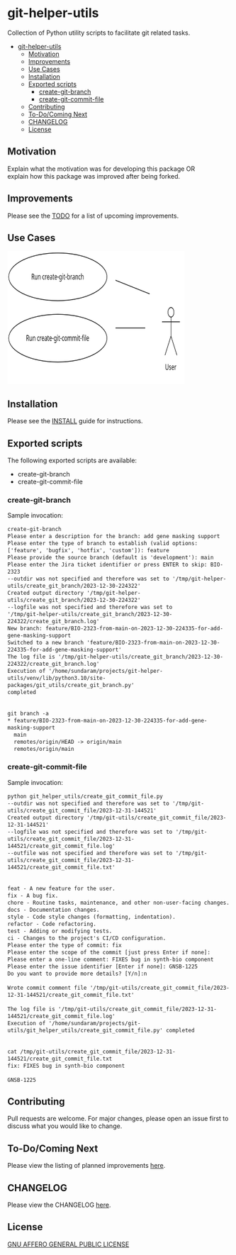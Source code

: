 # git-helper-utils
Collection of Python utility scripts to facilitate git related tasks.

- [git-helper-utils](#git-helper-utils)
  - [Motivation](#motivation)
  - [Improvements](#improvements)
  - [Use Cases](#use-cases)
  - [Installation](#installation)
  - [Exported scripts](#exported-scripts)
    - [create-git-branch](#create-git-branch)
    - [create-git-commit-file](#create-git-commit-file)
  - [Contributing](#contributing)
  - [To-Do/Coming Next](#to-docoming-next)
  - [CHANGELOG](#changelog)
  - [License](#license)



## Motivation

Explain what the motivation was for developing this package OR<br>
explain how this package was improved after being forked.


## Improvements

Please see the [TODO](TODO.md) for a list of upcoming improvements.


## Use Cases

<img src="use_cases.png" width="400" height="300" alt="Use Cases diagram">

## Installation

Please see the [INSTALL](INSTALL.md) guide for instructions.

## Exported scripts

The following exported scripts are available:

- create-git-branch
- create-git-commit-file


### create-git-branch

Sample invocation:

```shell
create-git-branch 
Please enter a description for the branch: add gene masking support
Please enter the type of branch to establish (valid options: ['feature', 'bugfix', 'hotfix', 'custom']): feature
Please provide the source branch (default is 'development'): main
Please enter the Jira ticket identifier or press ENTER to skip: BIO-2323
--outdir was not specified and therefore was set to '/tmp/git-helper-utils/create_git_branch/2023-12-30-224322'
Created output directory '/tmp/git-helper-utils/create_git_branch/2023-12-30-224322'
--logfile was not specified and therefore was set to 
'/tmp/git-helper-utils/create_git_branch/2023-12-30-224322/create_git_branch.log'
New branch: feature/BIO-2323-from-main-on-2023-12-30-224335-for-add-gene-masking-support
Switched to a new branch 'feature/BIO-2323-from-main-on-2023-12-30-224335-for-add-gene-masking-support'
The log file is '/tmp/git-helper-utils/create_git_branch/2023-12-30-224322/create_git_branch.log'
Execution of '/home/sundaram/projects/git-helper-utils/venv/lib/python3.10/site-packages/git_utils/create_git_branch.py' 
completed


git branch -a
* feature/BIO-2323-from-main-on-2023-12-30-224335-for-add-gene-masking-support
  main
  remotes/origin/HEAD -> origin/main
  remotes/origin/main
```

### create-git-commit-file

Sample invocation:

```shell
python git_helper_utils/create_git_commit_file.py
--outdir was not specified and therefore was set to '/tmp/git-utils/create_git_commit_file/2023-12-31-144521'
Created output directory '/tmp/git-utils/create_git_commit_file/2023-12-31-144521'
--logfile was not specified and therefore was set to '/tmp/git-utils/create_git_commit_file/2023-12-31-144521/create_git_commit_file.log'
--outfile was not specified and therefore was set to '/tmp/git-utils/create_git_commit_file/2023-12-31-144521/create_git_commit_file.txt'


feat - A new feature for the user.
fix - A bug fix.
chore - Routine tasks, maintenance, and other non-user-facing changes.
docs - Documentation changes.
style - Code style changes (formatting, indentation).
refactor - Code refactoring.
test - Adding or modifying tests.
ci - Changes to the project's CI/CD configuration.
Please enter the type of commit: fix
Please enter the scope of the commit [just press Enter if none]: 
Please enter a one-line comment: FIXES bug in synth-bio component
Please enter the issue identifier [Enter if none]: GNSB-1225
Do you want to provide more details? [Y/n]:n

Wrote commit comment file '/tmp/git-utils/create_git_commit_file/2023-12-31-144521/create_git_commit_file.txt'

The log file is '/tmp/git-utils/create_git_commit_file/2023-12-31-144521/create_git_commit_file.log'
Execution of '/home/sundaram/projects/git-utils/git_helper_utils/create_git_commit_file.py' completed


cat /tmp/git-utils/create_git_commit_file/2023-12-31-144521/create_git_commit_file.txt
fix: FIXES bug in synth-bio component

GNSB-1225
```

## Contributing

Pull requests are welcome. For major changes, please open an issue first
to discuss what you would like to change.

## To-Do/Coming Next

Please view the listing of planned improvements [here](TODO.md).

## CHANGELOG

Please view the CHANGELOG [here](CHANGELOG.md).

## License

[GNU AFFERO GENERAL PUBLIC LICENSE](LICENSE)

